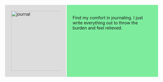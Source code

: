 <html>
<body>
  
<style>
body {
  background-image: url('https://image.freepik.com/free-vector/abstract-pattern-background-with-watercolor-texture_1048-5639.jpg');
  background-repeat: no-repeat;
  background-attachment: fixed;  
  background-size: cover;
}
</style>
</body>

<body>
  <style>
    .parts{
    display:grid;
    grid-template-columns: 40% 60%;
    grid-gap:2px;
    }
    .parts > div{
    background:#7DED9D;
    padding:20px;
    }
    .parts > div:nth-child(odd){
    background:#ddd;
    }
    </style>
  
<div class= "parts">
  <div>
   <img src="https://scontent.fmnl9-1.fna.fbcdn.net/v/t1.0-0/p180x540/101558702_719492158820783_2642929446586069044_o.jpg?_nc_cat=100&_nc_sid=e007fa&_nc_eui2=AeGNuWRTT1WOOSAPC_iYwBvTMov0bSfJgrgyi_RtJ8mCuGKUjdQ7Wb3MMvF2waJ9ymSXlXVKxCKKmdqN_sm4zfQs&_nc_ohc=sTjNbds2ZJ8AX-Lyt_j&_nc_ht=scontent.fmnl9-1.fna&_nc_tp=6&oh=557c95cf9320ea7f0dc9e8ba8f748962&oe=5F0272AE" alt="journal" width="350" height="200">
  </div>
  

  <div>
 <p> Find my comfort in journaling. I just write everything out to throw the burden and feel relieved. </p>
  </div>
 
    

</html>
